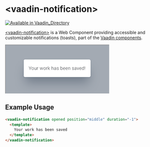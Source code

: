 
# &lt;vaadin-notification&gt;

[![Available in Vaadin_Directory](https://img.shields.io/vaadin-directory/v/vaadinvaadin-notification.svg)](https://vaadin.com/directory/component/vaadinvaadin-notification)


[&lt;vaadin-notification&gt;](https://vaadin.com/components/vaadin-notification) is a Web Component providing accessible and customizable notifications (toasts), part of the [Vaadin components](https://vaadin.com/components).


[<img src="https://raw.githubusercontent.com/vaadin/vaadin-notification/master/screenshot.png" width="336" alt="Screenshot of vaadin-notification">](https://vaadin.com/components/vaadin-notification)

## Example Usage
```html
<vaadin-notification opened position="middle" duration="-1">
  <template>
    Your work has been saved
  </template>
</vaadin-notification>
```
